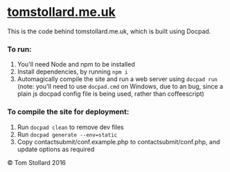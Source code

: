 # [tomstollard.me.uk](https://tomstollard.me.uk)

This is the code behind tomstollard.me.uk, which is built using Docpad.

### To run:  
1. You'll need Node and npm to be installed
2. Install dependencies, by running `npm i`
3. Automagically compile the site and run a web server using `docpad run`  
   (note: you'll need to use `docpad.cmd` on Windows, due to an bug, since a plain js docpad config file is being used, rather than coffeescript)

### To compile the site for deployment:  
1. Run `docpad clean` to remove dev files
2. Run `docpad generate --env=static`
3. Copy contactsubmit/conf.example.php to contactsubmit/conf.php, and update options as required

&copy; Tom Stollard 2016
